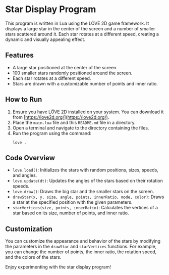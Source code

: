 
# Star Display Program

This program is written in Lua using the LÖVE 2D game framework. It displays a large star in the center of the screen and a number of smaller stars scattered around it. Each star rotates at a different speed, creating a dynamic and visually appealing effect.

## Features

- A large star positioned at the center of the screen.
- 100 smaller stars randomly positioned around the screen.
- Each star rotates at a different speed.
- Stars are drawn with a customizable number of points and inner ratio.

## How to Run

1. Ensure you have LÖVE 2D installed on your system. You can download it from [https://love2d.org/](https://love2d.org/).
2. Place the `main.lua` file and this `README.md` file in a directory.
3. Open a terminal and navigate to the directory containing the files.
4. Run the program using the command:
   ```
   love .
   ```

## Code Overview

- `love.load()`: Initializes the stars with random positions, sizes, speeds, and angles.
- `love.update(dt)`: Updates the angles of the stars based on their rotation speeds.
- `love.draw()`: Draws the big star and the smaller stars on the screen.
- `drawStar(x, y, size, angle, points, innerRatio, mode, color)`: Draws a star at the specified position with the given parameters.
- `starVertices(size, points, innerRatio)`: Calculates the vertices of a star based on its size, number of points, and inner ratio.

## Customization

You can customize the appearance and behavior of the stars by modifying the parameters in the `drawStar` and `starVertices` functions. For example, you can change the number of points, the inner ratio, the rotation speed, and the colors of the stars.

Enjoy experimenting with the star display program!
